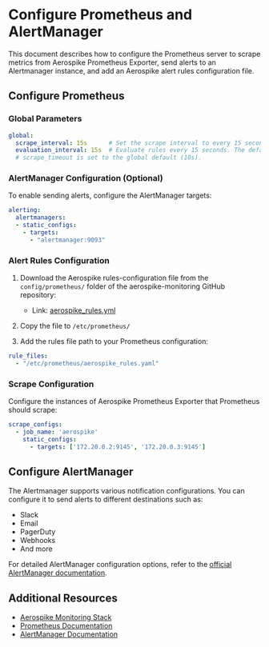 # Configure Prometheus and AlertManager

This document describes how to configure the Prometheus server to scrape metrics from Aerospike Prometheus Exporter, send alerts to an Alertmanager instance, and add an Aerospike alert rules configuration file.

## Configure Prometheus

### Global Parameters

```yaml
global:
  scrape_interval: 15s      # Set the scrape interval to every 15 seconds. Default is every 1 minute.
  evaluation_interval: 15s  # Evaluate rules every 15 seconds. The default is every 1 minute.
  # scrape_timeout is set to the global default (10s).
```

### AlertManager Configuration (Optional)

To enable sending alerts, configure the AlertManager targets:

```yaml
alerting:
  alertmanagers:
  - static_configs:
    - targets:
      - "alertmanager:9093"
```

### Alert Rules Configuration

1. Download the Aerospike rules-configuration file from the `config/prometheus/` folder of the aerospike-monitoring GitHub repository:
   - Link: [aerospike_rules.yml](https://github.com/aerospike/aerospike-monitoring/blob/master/config/prometheus/aerospike_rules.yml)

2. Copy the file to `/etc/prometheus/`

3. Add the rules file path to your Prometheus configuration:

```yaml
rule_files:
  - "/etc/prometheus/aerospike_rules.yaml"
```

### Scrape Configuration

Configure the instances of Aerospike Prometheus Exporter that Prometheus should scrape:

```yaml
scrape_configs:
  - job_name: 'aerospike'
    static_configs:
      - targets: ['172.20.0.2:9145', '172.20.0.3:9145']
```

## Configure AlertManager

The Alertmanager supports various notification configurations. You can configure it to send alerts to different destinations such as:
- Slack
- Email
- PagerDuty
- Webhooks
- And more

For detailed AlertManager configuration options, refer to the [official AlertManager documentation](https://prometheus.io/docs/alerting/latest/alertmanager/).

## Additional Resources

- [Aerospike Monitoring Stack](https://github.com/aerospike/aerospike-monitoring)
- [Prometheus Documentation](https://prometheus.io/docs/introduction/overview/)
- [AlertManager Documentation](https://prometheus.io/docs/alerting/latest/alertmanager/) 